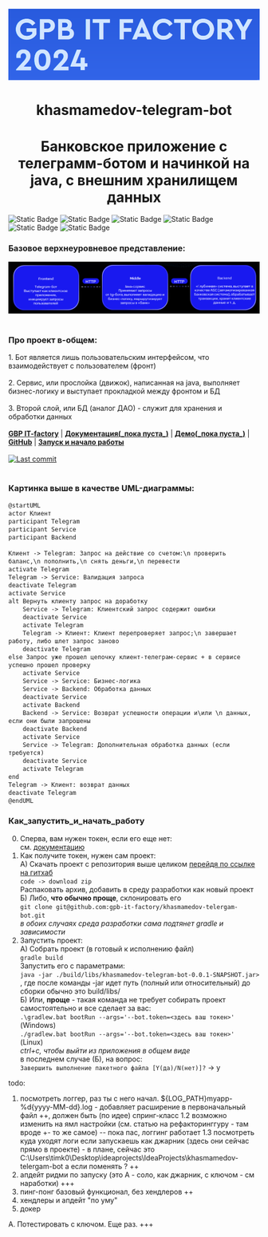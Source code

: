 ![img.png](images/img.png)

<h1 align="center"> khasmamedov-telegram-bot </h1>

<h1 align="center"> Банковское приложение с телеграмм-ботом и начинкой на java, c внешним хранилищем данных</h1>

![Static Badge](https://img.shields.io/badge/Java%20ver.=17-green)
![Static Badge](https://img.shields.io/badge/Spring-blue)
![Static Badge](https://img.shields.io/badge/Spring%20Boot-darkgreen)
![Static Badge](https://img.shields.io/badge/%D0%91%D0%94%3A%20Postgres-purple)
![Static Badge](https://img.shields.io/badge/Tests:Junit%20%2B%20Mockito-red)
![Static Badge](https://img.shields.io/badge/Git-green)

### Базовое верхнеуровневое представление:  
![Overall.png](images/Overall.png)
<br/><br/>

<p align="left">
  <h3> Про проект в-общем: </h3>
  1. Бот является лишь пользовательским интерфейсом, что взаимодействует с пользователем (фронт) </i>
  <br/><br/>
  2. Сервис, или прослойка (движок), написанная на java, выполняет бизнес-логику и выступает прокладкой между фронтом и БД
  <br/><br/>
  3. Второй слой, или БД (аналог ДАО) - служит для хранения и обработки данных
  <br/><br/>
  <b><a href="https://gpb.fut.ru/itfactory/backend?utm_source=gpb&utm_medium=expert&utm_campaign=recommend&utm_content=all">GBP IT-factory</a></b> | <b><a href="">Документация(_пока пуста_)</a></b> | <b><a href="">Демо(_пока пуста_)</a></b> | <b><a href="https://github.com/gpb-it-factory/khasmamedov-telergam-bot">GitHub</a></b> | <b><a href="#Как_запустить_и_начать_работу">Запуск и начало работы</a></b>
  <br/><br/>
  <a target="_blank" href="https://github.com/gpb-it-factory/khasmamedov-telergam-bot"><img src="https://img.shields.io/github/last-commit/gpb-it-factory/khasmamedov-telergam-bot?logo=github&color=609966&logoColor=fff" alt="Last commit"/></a>
  <br/><br/>

### Картинка выше в качестве UML-диаграммы:
```plantuml
@startUML
actor Клиент
participant Telegram
participant Service
participant Backend

Клиент -> Telegram: Запрос на действие со счетом:\n проверить баланс,\n пополнить,\n снять деньги,\n перевести
activate Telegram
Telegram -> Service: Валидация запроса
deactivate Telegram
activate Service
alt Вернуть клиенту запрос на доработку 
    Service -> Telegram: Клиентский запрос содержит ошибки
    deactivate Service
    activate Telegram
    Telegram -> Клиент: Клиент перепроверяет запрос;\n завершает работу, либо шлет запрос заново
    deactivate Telegram
else Запрос уже прошел цепочку клиент-телеграм-сервис + в сервисе успешно прошел проверку
    activate Service
    Service -> Service: Бизнес-логика
    Service -> Backend: Обработка данных
    deactivate Service
    activate Backend 
    Backend -> Service: Возврат успешности операции и\или \n данных, если они были запрошены
    deactivate Backend 
    activate Service
    Service -> Telegram: Дополнительная обработка данных (если требуется)
    deactivate Service
    activate Telegram
end    
Telegram -> Клиент: возврат данных
deactivate Telegram
@endUML
```

### Как_запустить_и_начать_работу
0. Сперва, вам нужен токен, если его еще нет:    
   см. [документацию](https://core.telegram.org/bots/tutorial#obtain-your-bot-token)
1. Как получите токен, нужен сам проект:    
   А) Скачать проект с репозитория выше целиком [перейдя по ссылке на гитхаб](https://github.com/gpb-it-factory/khasmamedov-telergam-bot)    
   ````code -> download zip````    
   Распаковать архив, добавить в среду разработки как новый проект  
   Б) Либо, **что обычно проще**, склонировать его    
   ````git clone git@github.com:gpb-it-factory/khasmamedov-telergam-bot.git````  
   _в обоих случаях среда разработки сама подтянет gradle и зависимости_
2. Запустить проект:    
   А) Собрать проект (в готовый к исполнению файл)   
   ````gradle build````  
   Запустить его с параметрами:  
   ````java -jar ./build/libs/khasmamedov-telegram-bot-0.0.1-SNAPSHOT.jar>````    
   , где после команды -jar идет путь (полный или относительный) до сборки
   обычно это build/libs/  
   Б) Или, **проще** - такая команда не требует собирать проект самостоятельно и все сделает за вас:  
   ````.\gradlew.bat bootRun --args='--bot.token=<здесь ваш токен>' ```` (Windows)  
   ````./gradlew.bat bootRun --args='--bot.token=<здесь ваш токен>' ```` (Linux)  
   _ctrl+c, чтобы выйти из приложения в общем виде_  
   в последнем случае (Б), на вопрос:  
   ````Завершить выполнение пакетного файла [Y(да)/N(нет)]?```` -> y



todo:
1. посмотреть логгер, раз ты с него начал. 
<fileNamePattern>${LOG_PATH}myapp-%d{yyyy-MM-dd}.log</fileNamePattern> - добавляет расширение в первоначальный файл ++, должен быть (по идее) спринг-класс
1.2 возможно изменить на ямл настройки (см. статью на рефакторинггуру - там вроде +- то же самое) -- пока пас, логгинг работает
1.3 посмотреть куда уходят логи если запускаешь как джарник (здесь они сейчас прямо в проекте) - в плане, сейчас это
C:\Users\timk0\Desktop\ideaprojects\IdeaProjects\khasmamedov-telergam-bot
а если поменять ? ++
2. апдейт ридми по запуску (это А - соло, как джарник, с ключом - см наработки) +++
3. пинг-понг базовый функционал, без хендлеров ++
4. хендлеры и апдейт "по уму"
5. докер

А. Потестировать с ключом. Еще раз. +++